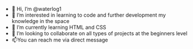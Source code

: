 - 👋 Hi, I’m @waterlog1
- 👀 I’m interested in learning to code and further development my knowledge in the space
- 🌱 I’m currently learning HTML and CSS
- 💞️ I’m looking to collaborate on all types of projects at the beginners level
- 📫You can reach me via direct message
<!---
Waterlog1/Waterlog1 is a ✨ special ✨ repository because its `README.md` (this file) appears on your GitHub profile.
You can click the Preview link to take a look at your changes.
--->
